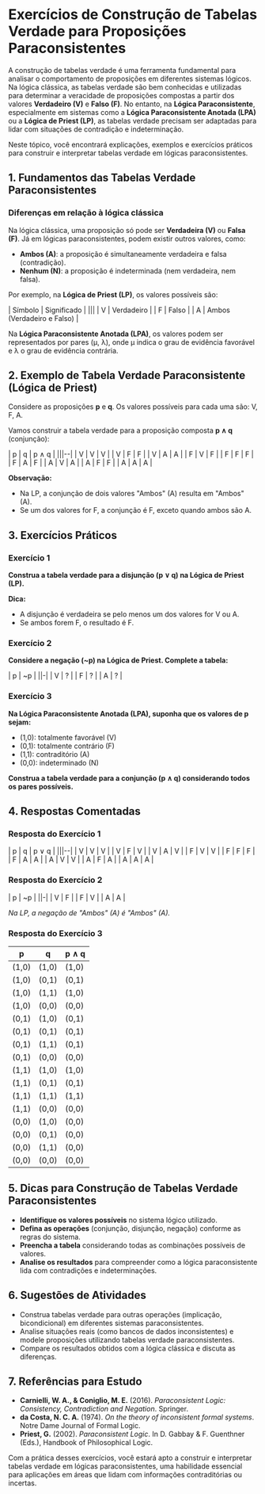 # Exercícios de Construção de Tabelas Verdade para Proposições Paraconsistentes

A construção de tabelas verdade é uma ferramenta fundamental para analisar o comportamento de proposições em diferentes sistemas lógicos. Na lógica clássica, as tabelas verdade são bem conhecidas e utilizadas para determinar a veracidade de proposições compostas a partir dos valores **Verdadeiro (V)** e **Falso (F)**. No entanto, na **Lógica Paraconsistente**, especialmente em sistemas como a **Lógica Paraconsistente Anotada (LPA)** ou a **Lógica de Priest (LP)**, as tabelas verdade precisam ser adaptadas para lidar com situações de contradição e indeterminação.

Neste tópico, você encontrará explicações, exemplos e exercícios práticos para construir e interpretar tabelas verdade em lógicas paraconsistentes.



## 1. Fundamentos das Tabelas Verdade Paraconsistentes

### Diferenças em relação à lógica clássica

Na lógica clássica, uma proposição só pode ser **Verdadeira (V)** ou **Falsa (F)**. Já em lógicas paraconsistentes, podem existir outros valores, como:

- **Ambos (A)**: a proposição é simultaneamente verdadeira e falsa (contradição).
- **Nenhum (N)**: a proposição é indeterminada (nem verdadeira, nem falsa).

Por exemplo, na **Lógica de Priest (LP)**, os valores possíveis são:

| Símbolo | Significado                        |
|||
| V       | Verdadeiro                         |
| F       | Falso                              |
| A       | Ambos (Verdadeiro e Falso)         |

Na **Lógica Paraconsistente Anotada (LPA)**, os valores podem ser representados por pares (μ, λ), onde μ indica o grau de evidência favorável e λ o grau de evidência contrária.



## 2. Exemplo de Tabela Verdade Paraconsistente (Lógica de Priest)

Considere as proposições **p** e **q**. Os valores possíveis para cada uma são: V, F, A.

Vamos construir a tabela verdade para a proposição composta **p ∧ q** (conjunção):

| p | q | p ∧ q |
|||--|
| V | V |   V    |
| V | F |   F    |
| V | A |   A    |
| F | V |   F    |
| F | F |   F    |
| F | A |   F    |
| A | V |   A    |
| A | F |   F    |
| A | A |   A    |

**Observação:**  
- Na LP, a conjunção de dois valores "Ambos" (A) resulta em "Ambos" (A).
- Se um dos valores for F, a conjunção é F, exceto quando ambos são A.



## 3. Exercícios Práticos

### Exercício 1

**Construa a tabela verdade para a disjunção (p ∨ q) na Lógica de Priest (LP).**

**Dica:**  
- A disjunção é verdadeira se pelo menos um dos valores for V ou A.
- Se ambos forem F, o resultado é F.



### Exercício 2

**Considere a negação (~p) na Lógica de Priest. Complete a tabela:**

| p | ~p |
||-|
| V | ?  |
| F | ?  |
| A | ?  |



### Exercício 3

**Na Lógica Paraconsistente Anotada (LPA), suponha que os valores de p sejam:**

- (1,0): totalmente favorável (V)
- (0,1): totalmente contrário (F)
- (1,1): contraditório (A)
- (0,0): indeterminado (N)

**Construa a tabela verdade para a conjunção (p ∧ q) considerando todos os pares possíveis.**



## 4. Respostas Comentadas

### Resposta do Exercício 1

| p | q | p ∨ q |
|||--|
| V | V |   V    |
| V | F |   V    |
| V | A |   V    |
| F | V |   V    |
| F | F |   F    |
| F | A |   A    |
| A | V |   V    |
| A | F |   A    |
| A | A |   A    |

### Resposta do Exercício 2

| p | ~p |
||-|
| V | F  |
| F | V  |
| A | A  |

*Na LP, a negação de "Ambos" (A) é "Ambos" (A).*

### Resposta do Exercício 3

| p   | q   | p ∧ q |
|--|--|--|
| (1,0) | (1,0) | (1,0) |
| (1,0) | (0,1) | (0,1) |
| (1,0) | (1,1) | (1,0) |
| (1,0) | (0,0) | (0,0) |
| (0,1) | (1,0) | (0,1) |
| (0,1) | (0,1) | (0,1) |
| (0,1) | (1,1) | (0,1) |
| (0,1) | (0,0) | (0,0) |
| (1,1) | (1,0) | (1,0) |
| (1,1) | (0,1) | (0,1) |
| (1,1) | (1,1) | (1,1) |
| (1,1) | (0,0) | (0,0) |
| (0,0) | (1,0) | (0,0) |
| (0,0) | (0,1) | (0,0) |
| (0,0) | (1,1) | (0,0) |
| (0,0) | (0,0) | (0,0) |



## 5. Dicas para Construção de Tabelas Verdade Paraconsistentes

- **Identifique os valores possíveis** no sistema lógico utilizado.
- **Defina as operações** (conjunção, disjunção, negação) conforme as regras do sistema.
- **Preencha a tabela** considerando todas as combinações possíveis de valores.
- **Analise os resultados** para compreender como a lógica paraconsistente lida com contradições e indeterminações.



## 6. Sugestões de Atividades

- Construa tabelas verdade para outras operações (implicação, bicondicional) em diferentes sistemas paraconsistentes.
- Analise situações reais (como bancos de dados inconsistentes) e modele proposições utilizando tabelas verdade paraconsistentes.
- Compare os resultados obtidos com a lógica clássica e discuta as diferenças.



## 7. Referências para Estudo

- **Carnielli, W. A., & Coniglio, M. E.** (2016). *Paraconsistent Logic: Consistency, Contradiction and Negation*. Springer.
- **da Costa, N. C. A.** (1974). *On the theory of inconsistent formal systems*. Notre Dame Journal of Formal Logic.
- **Priest, G.** (2002). *Paraconsistent Logic*. In D. Gabbay & F. Guenthner (Eds.), Handbook of Philosophical Logic.



Com a prática desses exercícios, você estará apto a construir e interpretar tabelas verdade em lógicas paraconsistentes, uma habilidade essencial para aplicações em áreas que lidam com informações contraditórias ou incertas.
